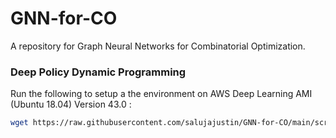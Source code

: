 # GNN-for-CO

A repository for Graph Neural Networks for Combinatorial Optimization.



### Deep Policy Dynamic Programming

Run the following to setup a the environment on AWS Deep Learning AMI (Ubuntu 18.04) Version 43.0 : 
```bash
wget https://raw.githubusercontent.com/salujajustin/GNN-for-CO/main/scripts/dpdp-setup.sh
```
